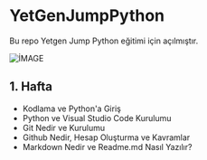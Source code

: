 # YetGenJumpPython
Bu repo Yetgen Jump Python eğitimi için açılmıştır.


![İMAGE](https://yetkingencler.com/wp-content/uploads/2022/06/2-e1655718809102.png)


## 1. Hafta

 - Kodlama ve Python'a Giriş
 - Python ve Visual Studio Code Kurulumu
 - Git Nedir ve Kurulumu
 - Github Nedir, Hesap Oluşturma ve Kavramlar
 - Markdown Nedir ve Readme.md Nasıl Yazılır?